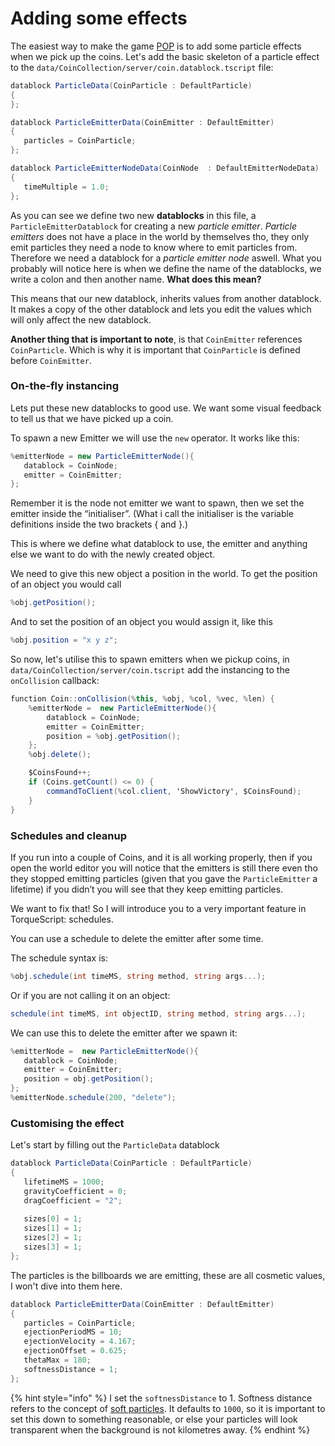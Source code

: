 # Adding some effects

The easiest way to make the game [POP](https://theoatmeal.com/comics/design\_hell) is to add some particle effects when we pick up the coins. Let's add the basic skeleton of a particle effect to the `data/CoinCollection/server/coin.datablock.tscript` file:

```csharp
datablock ParticleData(CoinParticle : DefaultParticle)
{
};

datablock ParticleEmitterData(CoinEmitter : DefaultEmitter)
{
   particles = CoinParticle;
};

datablock ParticleEmitterNodeData(CoinNode  : DefaultEmitterNodeData)
{
   timeMultiple = 1.0;
};
```

As you can see we define two new **datablocks** in this file, a `ParticleEmitterDatablock` for creating a new _particle emitter_. _Particle emitters_ does not have a place in the world by themselves tho, they only emit particles they need a node to know where to emit particles from. Therefore we need a datablock for a _particle emitter node_ aswell. What you probably will notice here is when we define the name of the datablocks, we write a colon and then another name. **What does this mean?**

This means that our new datablock, inherits values from another datablock. It makes a copy of the other datablock and lets you edit the values which will only affect the new datablock.

**Another thing that is important to note**, is that `CoinEmitter` references `CoinParticle`. Which is why it is important that `CoinParticle` is defined before `CoinEmitter`.

### On-the-fly instancing <a href="#on-the-fly-instancing" id="on-the-fly-instancing"></a>

Lets put these new datablocks to good use. We want some visual feedback to tell us that we have picked up a coin.

To spawn a new Emitter we will use the `new` operator. It works like this:

```csharp
%emitterNode = new ParticleEmitterNode(){
   datablock = CoinNode;
   emitter = CoinEmitter;
};
```

Remember it is the node not emitter we want to spawn, then we set the emitter inside the “initialiser”. (What i call the initialiser is the variable definitions inside the two brackets { and }.)

This is where we define what datablock to use, the emitter and anything else we want to do with the newly created object.

We need to give this new object a position in the world. To get the position of an object you would call

```csharp
%obj.getPosition();
```

And to set the position of an object you would assign it, like this

```csharp
%obj.position = "x y z";
```

So now, let's utilise this to spawn emitters when we pickup coins, in `data/CoinCollection/server/coin.tscript` add the instancing to the `onCollision` callback:

```csharp
function Coin::onCollision(%this, %obj, %col, %vec, %len) {
    %emitterNode =  new ParticleEmitterNode(){
        datablock = CoinNode;
        emitter = CoinEmitter;
        position = %obj.getPosition();
    };
    %obj.delete();

    $CoinsFound++;
    if (Coins.getCount() <= 0) {
        commandToClient(%col.client, 'ShowVictory', $CoinsFound);
    }
}
```

### Schedules and cleanup <a href="#schedules-and-cleanup" id="schedules-and-cleanup"></a>

If you run into a couple of Coins, and it is all working properly, then if you open the world editor you will notice that the emitters is still there even tho they stopped emitting particles (given that you gave the `ParticleEmitter` a lifetime) if you didn’t you will see that they keep emitting particles.

We want to fix that! So I will introduce you to a very important feature in TorqueScript: schedules.

You can use a schedule to delete the emitter after some time.

The schedule syntax is:

```csharp
%obj.schedule(int timeMS, string method, string args...);
```

Or if you are not calling it on an object:

```csharp
schedule(int timeMS, int objectID, string method, string args...);
```

We can use this to delete the emitter after we spawn it:

```csharp
%emitterNode =  new ParticleEmitterNode(){
   datablock = CoinNode;
   emitter = CoinEmitter;
   position = obj.getPosition();
};
%emitterNode.schedule(200, "delete");
```

### Customising the effect

Let's start by filling out the `ParticleData` datablock

```csharp
datablock ParticleData(CoinParticle : DefaultParticle)
{
   lifetimeMS = 1000;
   gravityCoefficient = 0;
   dragCoefficient = "2";
   
   sizes[0] = 1;
   sizes[1] = 1;
   sizes[2] = 1;
   sizes[3] = 1;
};
```

The particles is the billboards we are emitting, these are all cosmetic values, I won't dive into them here.

```csharp
datablock ParticleEmitterData(CoinEmitter : DefaultEmitter)
{
   particles = CoinParticle;
   ejectionPeriodMS = 10;
   ejectionVelocity = 4.167;
   ejectionOffset = 0.625;
   thetaMax = 180;
   softnessDistance = 1;
};
```

{% hint style="info" %}
&#x20;I set the `softnessDistance` to 1. Softness distance refers to the concept of [soft particles](http://blog.wolfire.com/2010/04/Soft-Particles). It defaults to `1000`, so it is important to set this down to something reasonable, or else your particles will look transparent when the background is not kilometres away.
{% endhint %}

### &#x20;<a href="#on-the-fly-instancing" id="on-the-fly-instancing"></a>
